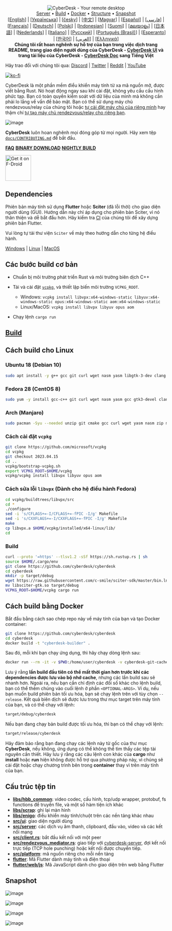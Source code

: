 

<p align="center">
  <img src="../res/logo-header.svg" alt="CyberDesk - Your remote desktop"><br>
  <a href="#free-public-servers">Server</a> •
  <a href="#raw-steps-to-build">Build</a> •
  <a href="#how-to-build-with-docker">Docker</a> •
  <a href="#file-structure">Structure</a> •
  <a href="#snapshot">Snapshot</a><br>
  [<a href="../README.md">English</a>] | [<a href="README-UA.md">Українська</a>] | [<a href="README-CS.md">česky</a>] | [<a href="README-ZH.md">中文</a>] | [<a href="README-HU.md">Magyar</a>] | [<a href="README-ES.md">Español</a>] | [<a href="README-FA.md">فارسی</a>] | [<a href="README-FR.md">Français</a>] | [<a href="README-DE.md">Deutsch</a>] | [<a href="README-PL.md">Polski</a>] | [<a href="README-ID.md">Indonesian</a>] | [<a href="README-FI.md">Suomi</a>] | [<a href="README-ML.md">മലയാളം</a>] | [<a href="README-JP.md">日本語</a>] | [<a href="README-NL.md">Nederlands</a>] | [<a href="README-IT.md">Italiano</a>] | [<a href="README-RU.md">Русский</a>] | [<a href="README-PTBR.md">Português (Brasil)</a>] | [<a href="README-EO.md">Esperanto</a>] | [<a href="README-KR.md">한국어</a>] | [<a href="README-AR.md">العربي</a>] | [<a href="README-GR.md">Ελληνικά</a>]<br>
  <b>Chúng tôi rất hoan nghênh sự hỗ trợ của bạn trong việc dịch trang README, trang giao diện người dùng của CyberDesk - <a href="https://github.com/cyberdesk/cyberdesk/tree/master/src/lang">CyberDesk UI</a> và trang tài liệu của CyberDesk - <a href="https://github.com/cyberdesk/doc.cyberdesk.com">CyberDesk Doc</a> sang Tiếng Việt</b>
</p>

Hãy trao đổi với chúng tôi qua: [Discord](https://discord.gg/nDceKgxnkV) | [Twitter](https://twitter.com/cyberdesk) | [Reddit](https://www.reddit.com/r/cyberdesk) | [YouTube](https://www.youtube.com/@cyberdesk)

[![ko-fi](https://ko-fi.com/img/githubbutton_sm.svg)](https://ko-fi.com/I2I04VU09)

CyberDesk là một phần mềm điểu khiển máy tính từ xa mã nguồn mở, được viết bằng Rust. Nó hoạt động ngay sau khi cài đặt, không yêu cầu cấu hình phức tạp. Bạn có toàn quyền kiểm soát với dữ liệu của mình mà không cần phải lo lắng về vấn đề bảo mật. Bạn có thể sử dụng máy chủ rendezvous/relay của chúng tôi hoặc [tự cài đặt máy chủ của riêng mình](https://cyberdesk.com/server) hay thậm chí [tự tạo máy chủ rendezvous/relay cho riêng bạn](https://github.com/cyberdesk/cyberdesk-server-demo).

![image](https://user-images.githubusercontent.com/71636191/171661982-430285f0-2e12-4b1d-9957-4a58e375304d.png)

**CyberDesk** luôn hoan nghênh mọi đóng góp từ mọi người. Hãy xem tệp [`docs/CONTRIBUTING.md`](CONTRIBUTING.md) để bắt đầu. 

[**FAQ**](https://github.com/cyberdesk/cyberdesk/wiki/FAQ)
[**BINARY DOWNLOAD**](https://github.com/cyberdesk/cyberdesk/releases)
[**NIGHTLY BUILD**](https://github.com/cyberdesk/cyberdesk/FAQreleases/tag/nightly)

[<img src="https://fdroid.gitlab.io/artwork/badge/get-it-on.png"
    alt="Get it on F-Droid"
    height="80">](https://f-droid.org/en/packages/com.carriez.flutter_hbb)

## Dependencies

Phiên bản máy tính sử dụng __Flutter__ hoặc __Sciter__ (đã lỗi thời) cho giao diện người dùng (GUI). Hướng dẫn này chỉ áp dụng cho phiên bản Sciter, vì nó thân thiện và dễ bắt đầu hơn. Hãy kiểm tra [CI](https://github.com/cyberdesk/cyberdesk/blob/master/.github/workflows/flutter-build.yml) của chúng tôi để xây dựng phiên bản Flutter.

Vui lòng tự tải thư viện `Sciter` về máy theo hướng dẫn cho từng hệ điều hành.

[Windows](https://raw.githubusercontent.com/c-smile/sciter-sdk/master/bin.win/x64/sciter.dll) | [Linux](https://raw.githubusercontent.com/c-smile/sciter-sdk/master/bin.lnx/x64/libsciter-gtk.so) | [MacOS](https://raw.githubusercontent.com/c-smile/sciter-sdk/master/bin.osx/libsciter.dylib)

## Các bước build cơ bản

- Chuẩn bị môi trường phát triển Rust và môi trường biên dịch C++

- Tải và cài đặt [`vcpkg`](https://github.com/microsoft/vcpkg), và thiết lập biến môi trường `VCPKG_ROOT`.

  - Windows: `vcpkg install libvpx:x64-windows-static libyuv:x64-windows-static opus:x64-windows-static aom:x64-windows-static`
  - Linux/MacOS: `vcpkg install libvpx libyuv opus aom`
- Chạy lệnh `cargo run`

## [Build](https://cyberdesk.com/docs/en/dev/build/)

## Cách build cho Linux

### Ubuntu 18 (Debian 10)

```sh
sudo apt install -y g++ gcc git curl wget nasm yasm libgtk-3-dev clang libxcb-randr0-dev libxdo-dev libxfixes-dev libxcb-shape0-dev libxcb-xfixes0-dev libasound2-dev libpulse-dev cmake
```

### Fedora 28 (CentOS 8)

```sh
sudo yum -y install gcc-c++ git curl wget nasm yasm gcc gtk3-devel clang libxcb-devel libxdo-devel libXfixes-devel pulseaudio-libs-devel cmake alsa-lib-devel
```

### Arch (Manjaro)

```sh
sudo pacman -Syu --needed unzip git cmake gcc curl wget yasm nasm zip make pkg-config clang gtk3 xdotool libxcb libxfixes alsa-lib pipewire
```

### Cách cài đặt `vcpkg`

```sh
git clone https://github.com/microsoft/vcpkg
cd vcpkg
git checkout 2023.04.15
cd ..
vcpkg/bootstrap-vcpkg.sh
export VCPKG_ROOT=$HOME/vcpkg
vcpkg/vcpkg install libvpx libyuv opus aom
```

### Cách sửa lỗi `libvpx` (Dành cho hệ điều hành Fedora)

```sh
cd vcpkg/buildtrees/libvpx/src
cd *
./configure
sed -i 's/CFLAGS+=-I/CFLAGS+=-fPIC -I/g' Makefile
sed -i 's/CXXFLAGS+=-I/CXXFLAGS+=-fPIC -I/g' Makefile
make
cp libvpx.a $HOME/vcpkg/installed/x64-linux/lib/
cd
```

### Build

```sh
curl --proto '=https' --tlsv1.2 -sSf https://sh.rustup.rs | sh
source $HOME/.cargo/env
git clone https://github.com/cyberdesk/cyberdesk
cd cyberdesk
mkdir -p target/debug
wget https://raw.githubusercontent.com/c-smile/sciter-sdk/master/bin.lnx/x64/libsciter-gtk.so
mv libsciter-gtk.so target/debug
VCPKG_ROOT=$HOME/vcpkg cargo run
```

## Cách build bằng Docker

Bắt đầu bằng cách sao chép repo này về máy tính của bạn và tạo Docker container:

```sh
git clone https://github.com/cyberdesk/cyberdesk
cd cyberdesk
docker build -t "cyberdesk-builder" .
```

Sau đó, mỗi khi bạn chạy ứng dụng, thì hãy chạy dòng lệnh sau:

```sh
docker run --rm -it -v $PWD:/home/user/cyberdesk -v cyberdesk-git-cache:/home/user/.cargo/git -v cyberdesk-registry-cache:/home/user/.cargo/registry -e PUID="$(id -u)" -e PGID="$(id -g)" cyberdesk-builder
```

Lưu ý rằng **lần build đầu tiên có thể mất thời gian hơn trước khi các dependencies được lưu vào bộ nhớ cache**, nhưng các lần build sau sẽ nhanh hơn. Ngoài ra, nếu bạn cần chỉ định các đối số khác cho lệnh build, bạn có thể thêm chúng vào cuối lệnh ở phần `<OPTIONAL-ARGS>`. Ví dụ, nếu bạn muốn build phiên bản tối ưu hóa, bạn sẽ chạy lệnh trên với tùy chọn `--release`. Kết quả biên dịch sẽ được lưu trong thư mục target trên máy tính của bạn, và có thể chạy với lệnh:

```sh
target/debug/cyberdesk
```

Nếu bạn đang chạy bản build được tối ưu hóa, thì bạn có thể chạy với lệnh:

```sh
target/release/cyberdesk
```

Hãy đảm bảo rằng bạn đang chạy các lệnh này từ gốc của thư mục **CyberDesk**, nếu không, ứng dụng có thể không thể tìm thấy các tệp tài nguyên cần thiết. Hãy lưu ý rằng các câu lệnh con khác của **cargo** như **install** hoặc **run** hiện không được hỗ trợ qua phương pháp này, vì chúng sẽ cài đặt hoặc chạy chương trình bên trong **container** thay vì trên máy tính của bạn.

## Cấu trúc tệp tin

- **[libs/hbb_common](https://github.com/cyberdesk/cyberdesk/tree/master/libs/hbb_common)**: video codec, cấu hình, tcp/udp wrapper, protobuf, fs functions để truyền file, và một số hàm tiện ích khác
- **[libs/scrap](https://github.com/cyberdesk/cyberdesk/tree/master/libs/scrap)**: ghi lại màn hình
- **[libs/enigo](https://github.com/cyberdesk/cyberdesk/tree/master/libs/enigo)**: điều khiển máy tính/chuột trên các nền tảng khác nhau
- **[src/ui](https://github.com/cyberdesk/cyberdesk/tree/master/src/ui)**: giao diện người dùng
- **[src/server](https://github.com/cyberdesk/cyberdesk/tree/master/src/server)**: các dịch vụ âm thanh, clipboard, đầu vào, video và các kết nối mạng
- **[src/client.rs](https://github.com/cyberdesk/cyberdesk/tree/master/src/client.rs)**: bắt đầu kết nối với một peer
- **[src/rendezvous_mediator.rs](https://github.com/cyberdesk/cyberdesk/tree/master/src/rendezvous_mediator.rs)**: giao tiếp với [cyberdesk-server](https://github.com/cyberdesk/cyberdesk-server), đợi kết nối trực tiếp (TCP hole punching) hoặc kết nối được chuyển tiếp.
- **[src/platform](https://github.com/cyberdesk/cyberdesk/tree/master/src/platform)**: mã nguồn riêng cho mỗi nền tảng
- **[flutter](https://github.com/cyberdesk/cyberdesk/tree/master/flutter)**: Mã Flutter dành máy tính và điện thoại
- **[flutter/web/js](https://github.com/cyberdesk/cyberdesk/tree/master/flutter/web/js)**: Mã JavaScript dành cho giao diện trên web bằng Flutter

## Snapshot

![image](https://user-images.githubusercontent.com/71636191/113112362-ae4deb80-923b-11eb-957d-ff88daad4f06.png)

![image](https://user-images.githubusercontent.com/71636191/113112619-f705a480-923b-11eb-911d-97e984ef52b6.png)

![image](https://user-images.githubusercontent.com/71636191/113112857-3fbd5d80-923c-11eb-9836-768325faf906.png)

![image](https://user-images.githubusercontent.com/71636191/135385039-38fdbd72-379a-422d-b97f-33df71fb1cec.png)
